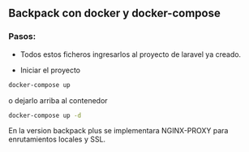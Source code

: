 ## Backpack con docker y docker-compose

### Pasos:

- Todos estos ficheros ingresarlos al proyecto de laravel ya creado.

- Iniciar el proyecto

```bash
docker-compose up
```

o dejarlo arriba al contenedor
```bash
docker-compose up -d
```

En la version backpack plus se implementara NGINX-PROXY para enrutamientos locales y SSL.